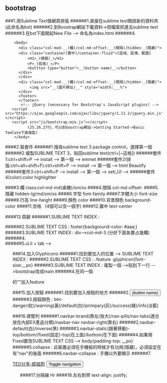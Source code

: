 ## bootstrap
###1.用Sublime Text做網頁排版
######1.直接在sublime text開啟新的資料夾(此命名為bst)
######2.到Boostrap網站下載資料->把檔案抓進去sublime text
######3.在bst下面開起New File --> 命名為index.html
######4.
        <!DOCTYE html>
        <html lang="utf-8">
          <head>
            <title>_(title name)_</title>
        </head>
          
        <body>
          <div class="col-mod-__(欄)/col-md-offset-__(間隔)/hidden-_(隱藏)">
          <div class="container(置中)/container-fluid">[區域、區塊、範圍]
              <H1>_(標題)_</H1>
              <P>_(段落)_</P>
              <buttton type="button">__(button name)__</button>
          </div>
          </div>
          <div class="col-mod-__(欄)/col-md-offset-__(間隔)/hidden-_(隱藏)">
               <img src="__(圖片網址)__" style="width:___%">
          </div>
          <footer>
          </footer>
           <!-- jQuery (necessary for Bootstrap's JavaScript plugins) -->
  	   <script src="https://ajax.googleapis.com/ajax/libs/jquery/1.11.2/jquery.min.js"></script>
  	   <script src="js/bootstrap.min.js"></script>
  			  (25.26.27行，可以到boostrap網站->Getting Started->Basic Temlate下面複製)
        </body>
        

####2.裝套件
######1.搜尋sublime text 3 package control，選擇第一個
######2.複製SUBLIME TEXT 3，貼回sublime text(ctrl+[~這格])
######套件1:ctrl+shift+P --> install --> 第一個 --> emmet
######套件2(排版:ctrl+alt+shift+F):ctrl+shift+P --> install --> 第一個 --> html Beautify
######套件3:ctrl+shift+P --> install --> 第一個 --> seti_UI --> 
######套件4(color):color highlighter

####3.欄 class:col-md-md(桌機)/sm/xs
####4.間隔 col-md-offset-
####5.隱藏 hidden-lg/md/sm/xs
####6.字型 font-family
####7.字體大小 font-size
####8.行高 line-height
####9.顏色 color
####10.背景顏色 background-color
####11.空格 &nbsp; (4個可以空一個字)
####12.置中 text-center

####13.頁腳
######1.SUBLIME TEXT INDEX : <footer class=container-fluid>
######2.SUBLIME TEXT CSS : footer{background-color: #aaa;}
######3.SUBLIME TEXT INDEX : div-->col-md-3 (分好下面各要占幾欄)
######4.<div class=container>
######5.ul.li + tab --> <ul class="list-unstyled(沒有標記符號)/inline(並排)">

###14.加入Glyphicons
######1.找到要加入的位置 --> SUBLIME TEXT INDEX : <i class="glyphicon __(Boostrap->Components->選擇一個喜歡的)___"></i>
######2.SUBLIME TEXT CSS : .feature .glyphicon{font-sixe:__px}
######3.SUBLIME TEXT INDEX : 複製一個<link rel......> -->貼到下一行 -->bootstrap改成main
######4.在同一個<div>的""加入feature

###15.加入按鈕
######1.找到要加入按鈕的地方
######2.<button typo="button" class="btn btn-xs/sm/lg">_(button name)_</button>
######3.按鈕顏色 : btn-danger(紅)/warning(黃)/default(白)/primpary(灰)/success(綠)/info(淡藍)

###16.導覽列
######1.navbar-brand(靠左/放大)/nav-pills/nav-tabs(適合放在內部EX產品分類)/navbar-nav navbar-right(靠右)
######2.navbar-default(白)/inverse(黑)
######3.navbar-static(跟著移動)-top/bottom//fixed(固定)-top(在上面)/bottom(在下面)
######4.如果用Fixed要改SUBLIME TEXT CSS --> body{padding-top: __px}
######5.collapse : 此裝置必須在手機板的時候才有功用(隱藏)，必須設定在有"nav"的後面
######6.navbar-collapse : 手機以外要顯示
######7.
<div class="navbar-header">
	<a href="index.html" class="navbar-brand">TED分享-郎祖筠</a>
	<button type="button" class="navbar-toggle" data-toggle="collapse" data-target=".navbar-collapse">
		<span class="sr-only">Toggle navigation</span>
		<span class="icon-bar"></span>
		<span class="icon-bar"></span>
		<span class="icon-bar"></span>
	</button>
</div>
<ul class="list-unstyled nav navbar-nav navbar-right collapse navbar-collapse">

####17.分隔線 Hr
####18.左右對齊 text-align: justify;
